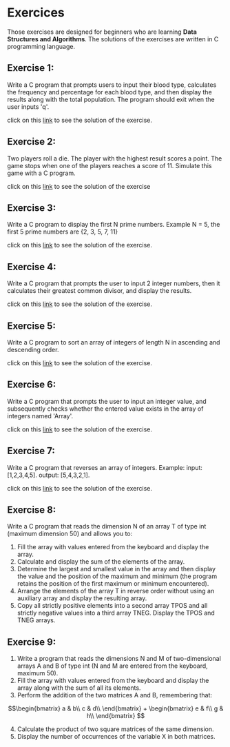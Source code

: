 # Exercices
Those exercises are designed for beginners who are learning **Data Structures and Algorithms**. The solutions of the exercises are written in C programming language.

## Exercise 1:
Write a C program that prompts users to input their blood type, calculates the frequency and percentage for each blood type, and then display the results along with the total population. The program should exit when the user inputs 'q'.

click on this [link](https://github.com/ramzikhantouchi/Algorithms-and-data-structures-exercises-for-undergraduate-students/blob/main/bloodType.c) to see the solution of the exercise.

## Exercise 2:
Two players roll a die. The player with the highest result scores a point. The game stops when one of the players reaches a score of 11. Simulate this game with a C program.

click on this [link](https://github.com/ramzikhantouchi/Algorithms-and-data-structures-exercises-for-undergraduate-students/blob/main/diceRolling.c) to see the solution of the exercise
## Exercise 3:
Write a C program to display the first N prime numbers.
Example N = 5, the first 5 prime numbers are {2, 3, 5, 7, 11}

click on this [link](https://github.com/ramzikhantouchi/Algorithms-and-data-structures-exercises-for-undergraduate-students/blob/main/primeNumbers.c) to see the solution of the exercise.
## Exercise 4: 
Write a C program that prompts the user to input 2 integer numbers, then it calculates their greatest common divisor, and display the results.

click on this [link](https://github.com/ramzikhantouchi/Algorithms-and-data-structures-exercises-for-undergraduate-students/blob/main/gcd.c) to see the solution of the exercise.

## Exercise 5: 
Write a C program to sort an array of integers of length N in ascending and descending order.

click on this [link](https://github.com/ramzikhantouchi/Algorithms-and-data-structures-exercises-for-undergraduate-students/blob/main/sortingAscDesc.c) to see the solution of the exercise.

## Exercise 6: 
Write a C program that prompts the user to input an integer value, and subsequently checks whether the entered value exists in the array of integers named 'Array'.

click on this [link](https://github.com/ramzikhantouchi/Algorithms-and-data-structures-exercises-for-undergraduate-students/blob/main/searchForValue.c) to see the solution of the exercise.
## Exercise 7:
Write a C program that reverses an array of integers.
Example: input: [1,2,3,4,5].
output: [5,4,3,2,1].

click on this [link](https://github.com/ramzikhantouchi/Algorithms-and-data-structures-exercises-for-undergraduate-students/blob/main/reverseArray.c) to see the solution of the exercise.

## Exercise 8:
Write a C program that reads the dimension N of an array T of type int (maximum dimension 50) and allows you to:
1. Fill the array with values entered from the keyboard and display the array.
2. Calculate and display the sum of the elements of the array.
3. Determine the largest and smallest value in the array and then display the value and the
position of the maximum and minimum (the program retains the position of the first maximum or minimum encountered).
4. Arrange the elements of the array T in reverse order without using an auxiliary array and display the resulting array.
5. Copy all strictly positive elements into a second array TPOS and all strictly negative values into a third array TNEG. Display the TPOS and TNEG arrays.
## Exercise 9:
1. Write a program that reads the dimensions N and M of two-dimensional arrays A and B of type int (N and M are entered from the keyboard, maximum 50).
2. Fill the array with values entered from the keyboard and display the array along with the sum of all its elements.
3. Perform the addition of the two matrices A and B, remembering that:

$$\begin{bmatrix}
a & b\\
c & d\\
\end{bmatrix} + \begin{bmatrix}
e & f\\
g & h\\
\end{bmatrix}
$$

4. Calculate the product of two square matrices of the same dimension.
5. Display the number of occurrences of the variable X in both matrices.

